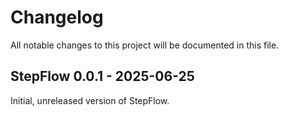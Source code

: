 # Changelog

All notable changes to this project will be documented in this file.

## <a id="0.0.1"></a> StepFlow 0.0.1 - 2025-06-25
Initial, unreleased version of StepFlow.
